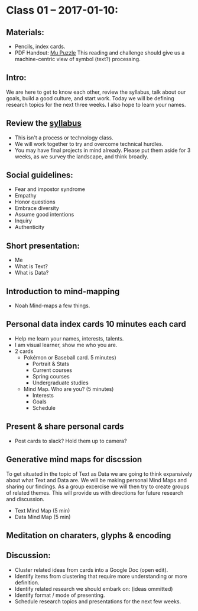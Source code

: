 # Class 01 – 2017-01-10:

## Materials:
* Pencils, index cards.
* PDF Handout: [Mu Puzzle](./mu-puzzle-geb.pdf) This reading and challenge should give us a machine-centric view of symbol (text?) processing.

## Intro:
We are here to get to know each other, review the syllabus, talk about our goals, build a good culture, and start work. Today we will be defining research topics for the next three weeks. I also hope to learn your names.

## Review the [syllabus](../index.html)
* This isn't a process or technology class.
* We will work together to try and overcome technical hurdles.
* You may have final projects in mind already. Please put them aside for 3 weeks, as we survey the landscape, and think broadly.

## Social guidelines:
* Fear and impostor syndrome
* Empathy
* Honor questions
* Embrace diversity
* Assume good intentions
* Inquiry
* Authenticity

## Short presentation:
* Me
* What is Text?
* What is Data?

## Introduction to mind-mapping
* Noah Mind-maps a few things.

## Personal data index cards 10 minutes each card
* Help me learn your names, interests, talents.
* I am visual learner, show me who you are.
* 2 cards
  * Pokémon or Baseball card. 5 minutes)
    * Portrait & Stats
    * Current courses
    * Spring courses
    * Undergraduate studies
  * Mind Map. Who are you? (5 minutes)
    * Interests
    * Goals
    * Schedule

## Present & share personal cards
* Post cards to slack?  Hold them up to camera?

## Generative mind maps for discssion
To get situated in the topic of Text as Data we are going to think expansively about what Text and Data are.  We will be making personal Mind Maps and sharing our findings. As a group excercise we will then try to create groups of related themes. This will provide us with directions for future research and discussion.
* Text Mind Map (5 min)
* Data Mind Map (5 min)

## Meditation on charaters, glyphs & encoding

## Discussion:
* Cluster related ideas from cards into a Google Doc (open edit).
* Identify items from clustering that require more understanding or more definition.
* Identify related research we should embark on: (ideas ommitted)
* Identify format / mode of presenting.
* Schedule research topics and presentations for the next few weeks.
